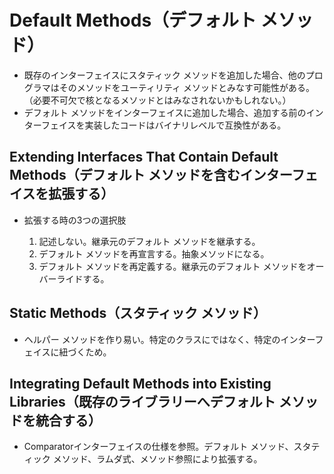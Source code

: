# Default Methods（デフォルト メソッド）
- 既存のインターフェイスにスタティック メソッドを追加した場合、他のプログラマはそのメソッドをユーティリティ メソッドとみなす可能性がある。（必要不可欠で核となるメソッドとはみなされないかもしれない。）
- デフォルト メソッドをインターフェイスに追加した場合、追加する前のインターフェイスを実装したコードはバイナリレベルで互換性がある。

## Extending Interfaces That Contain Default Methods（デフォルト メソッドを含むインターフェイスを拡張する）

- 拡張する時の3つの選択肢

  1. 記述しない。継承元のデフォルト メソッドを継承する。
  2. デフォルト メソッドを再宣言する。抽象メソッドになる。
  3. デフォルト メソッドを再定義する。継承元のデフォルト メソッドをオーバーライドする。

## Static Methods（スタティック メソッド）

- ヘルパー メソッドを作り易い。特定のクラスにではなく、特定のインターフェイスに紐づくため。

## Integrating Default Methods into Existing Libraries（既存のライブラリーへデフォルト メソッドを統合する）

- Comparatorインターフェイスの仕様を参照。デフォルト メソッド、スタティック メソッド、ラムダ式、メソッド参照により拡張する。
